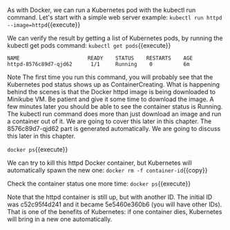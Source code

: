 
As with Docker, we can run a Kubernetes pod with the kubectl run command. Let's start with a simple web server example:
`kubectl run httpd --image=httpd`{{execute}}

We can verify the result by getting a list of Kubernetes pods, by running the kubectl get pods command:
`kubectl get pods`{{execute}}

```
NAME                      READY    STATUS    RESTARTS    AGE
httpd-8576c89d7-qjd62      1/1     Running    0          6m
```


Note
The first time you run this command, you will probably see that the Kubernetes pod status shows up as ContainerCreating. What is happening behind the scenes is that the Docker httpd image is being downloaded to Minikube VM. Be patient and give it some time to download the image. A few minutes later you should be able to see the container status is Running.  The kubectl run command does more than just download an image and run a container out of it. We are going to cover this later in this chapter. The 8576c89d7-qjd62 part is generated automatically. We are going to discuss this later in this chapter.


`docker ps`{{execute}}

We can try to kill this httpd Docker container, but Kubernetes will automatically spawn the new one:
`docker rm -f container-id`{{copy}}

Check the container status one more time:
`docker ps`{{execute}}

Note that the httpd container is still up, but with another ID. The initial ID was c52c95f4d241 and it became 5e5460e360b6 (you will have other IDs). That is one of the benefits of Kubernetes: if one container dies, Kubernetes will bring in a new one automatically.